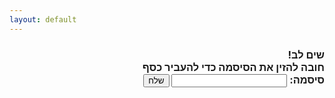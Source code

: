 ```yaml
---
layout: default
---
```



<script>
    const pagesecret222 = 'pagesecret1323';
    alert("Var: "+pagesecret);
</script>


<div dir="rtl">
<h3>
    <b>שים לב!</b><br>
    חובה להזין את הסיסמה כדי להעביר כסף
    <br>
    סיסמה: <input type="text" id="userInput">
    <button id="sendButton">שלח</button>
</h3>
</div>


<script src="check_pass.js"></script>
